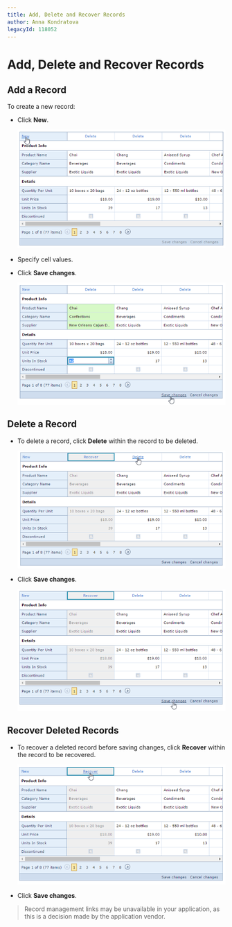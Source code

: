 ```yaml
---
title: Add, Delete and Recover Records
author: Anna Kondratova
legacyId: 118052
---
```

# Add, Delete and Recover Records
## Add a Record
To create a new record:
* Click **New**.
	
	![EUD-ASPxVerticalGrid-AddNewRec](../../../images/img126997.png)
* Specify cell values.
* Click **Save changes**.
	
	![EUD-ASPxVerticalGrid-SaveChanges](../../../images/img126998.png)

## Delete a Record
* To delete a record, click **Delete** within the record to be deleted.
	
	![EUD-ASPxVerticalGrid-DeleteRec](../../../images/img126999.png)
* Click **Save changes**.
	
	![EUD-ASPxVerticalGrid--SaveChanges-Deleted](../../../images/img127001.png)

## Recover Deleted Records
* To recover a deleted record before saving changes, click **Recover** within the record to be recovered.
	
	![EUD-ASPxVerticalGrid-RecoverRec](../../../images/img127000.png)
* Click **Save changes**.

> Record management links may be unavailable in your application, as this is a decision made by the application vendor.